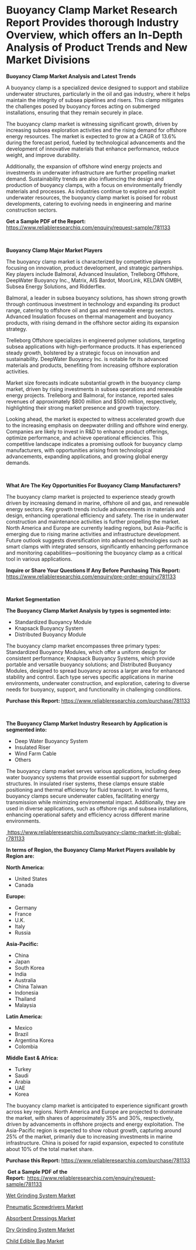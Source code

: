<p><h1>Buoyancy Clamp Market Research Report Provides thorough Industry Overview, which offers an In-Depth Analysis of Product Trends and New Market Divisions</h1></p><p><strong>Buoyancy Clamp Market Analysis and Latest Trends</strong></p>
<p><p>A buoyancy clamp is a specialized device designed to support and stabilize underwater structures, particularly in the oil and gas industry, where it helps maintain the integrity of subsea pipelines and risers. This clamp mitigates the challenges posed by buoyancy forces acting on submerged installations, ensuring that they remain securely in place.</p><p>The buoyancy clamp market is witnessing significant growth, driven by increasing subsea exploration activities and the rising demand for offshore energy resources. The market is expected to grow at a CAGR of 13.6% during the forecast period, fueled by technological advancements and the development of innovative materials that enhance performance, reduce weight, and improve durability. </p><p>Additionally, the expansion of offshore wind energy projects and investments in underwater infrastructure are further propelling market demand. Sustainability trends are also influencing the design and production of buoyancy clamps, with a focus on environmentally friendly materials and processes. As industries continue to explore and exploit underwater resources, the buoyancy clamp market is poised for robust developments, catering to evolving needs in engineering and marine construction sectors.</p></p>
<p><strong>Get a Sample PDF of the Report:&nbsp;</strong> <a href="https://www.reliableresearchiq.com/enquiry/request-sample/781133?utm_campaign=1283&utm_medium=2&utm_source=Github&utm_content=ia&utm_term=15102024&utm_id=buoyancy-clamp">https://www.reliableresearchiq.com/enquiry/request-sample/781133</a></p>
<p>&nbsp;</p>
<p><strong>Buoyancy Clamp Major Market Players</strong></p>
<p><p>The buoyancy clamp market is characterized by competitive players focusing on innovation, product development, and strategic partnerships. Key players include Balmoral, Advanced Insulation, Trelleborg Offshore, DeepWater Buoyancy Inc., Matrix, AIS Bardot, MoorLink, KELDAN GMBH, Subsea Energy Solutions, and Ridderflex. </p><p>Balmoral, a leader in subsea buoyancy solutions, has shown strong growth through continuous investment in technology and expanding its product range, catering to offshore oil and gas and renewable energy sectors. Advanced Insulation focuses on thermal management and buoyancy products, with rising demand in the offshore sector aiding its expansion strategy.</p><p>Trelleborg Offshore specializes in engineered polymer solutions, targeting subsea applications with high-performance products. It has experienced steady growth, bolstered by a strategic focus on innovation and sustainability. DeepWater Buoyancy Inc. is notable for its advanced materials and products, benefiting from increasing offshore exploration activities.</p><p>Market size forecasts indicate substantial growth in the buoyancy clamp market, driven by rising investments in subsea operations and renewable energy projects. Trelleborg and Balmoral, for instance, reported sales revenues of approximately $800 million and $500 million, respectively, highlighting their strong market presence and growth trajectory.</p><p>Looking ahead, the market is expected to witness accelerated growth due to the increasing emphasis on deepwater drilling and offshore wind energy. Companies are likely to invest in R&D to enhance product offerings, optimize performance, and achieve operational efficiencies. This competitive landscape indicates a promising outlook for buoyancy clamp manufacturers, with opportunities arising from technological advancements, expanding applications, and growing global energy demands.</p></p>
<p>&nbsp;</p>
<p><strong>What Are The Key Opportunities For Buoyancy Clamp Manufacturers?</strong></p>
<p><p>The buoyancy clamp market is projected to experience steady growth driven by increasing demand in marine, offshore oil and gas, and renewable energy sectors. Key growth trends include advancements in materials and design, enhancing operational efficiency and safety. The rise in underwater construction and maintenance activities is further propelling the market. North America and Europe are currently leading regions, but Asia-Pacific is emerging due to rising marine activities and infrastructure development. Future outlook suggests diversification into advanced technologies such as smart clamps with integrated sensors, significantly enhancing performance and monitoring capabilities—positioning the buoyancy clamp as a critical tool in various applications.</p></p>
<p><strong>Inquire or Share Your Questions If Any Before Purchasing This Report:</strong> <a href="https://www.reliableresearchiq.com/enquiry/pre-order-enquiry/781133?utm_campaign=1283&utm_medium=2&utm_source=Github&utm_content=ia&utm_term=15102024&utm_id=buoyancy-clamp">https://www.reliableresearchiq.com/enquiry/pre-order-enquiry/781133</a></p>
<p>&nbsp;</p>
<p><strong>Market Segmentation</strong></p>
<p><strong>The Buoyancy Clamp Market Analysis by types is segmented into:</strong></p>
<p><ul><li>Standardized Buoyancy Module</li><li>Knapsack Buoyancy System</li><li>Distributed Buoyancy Module</li></ul></p>
<p><p>The buoyancy clamp market encompasses three primary types: Standardized Buoyancy Modules, which offer a uniform design for consistent performance; Knapsack Buoyancy Systems, which provide portable and versatile buoyancy solutions; and Distributed Buoyancy Modules, designed to spread buoyancy across a larger area for enhanced stability and control. Each type serves specific applications in marine environments, underwater construction, and exploration, catering to diverse needs for buoyancy, support, and functionality in challenging conditions.</p></p>
<p><strong>Purchase this Report:&nbsp;</strong><a href="https://www.reliableresearchiq.com/purchase/781133?utm_campaign=1283&utm_medium=2&utm_source=Github&utm_content=ia&utm_term=15102024&utm_id=buoyancy-clamp">https://www.reliableresearchiq.com/purchase/781133</a></p>
<p>&nbsp;</p>
<p><strong>The Buoyancy Clamp Market Industry Research by Application is segmented into:</strong></p>
<p><ul><li>Deep Water Buoyancy System</li><li>Insulated Riser</li><li>Wind Farm Cable</li><li>Others</li></ul></p>
<p><p>The buoyancy clamp market serves various applications, including deep water buoyancy systems that provide essential support for submerged structures. In insulated riser systems, these clamps ensure stable positioning and thermal efficiency for fluid transport. In wind farms, buoyancy clamps secure underwater cables, facilitating energy transmission while minimizing environmental impact. Additionally, they are used in diverse applications, such as offshore rigs and subsea installations, enhancing operational safety and efficiency across different marine environments.</p></p>
<p><a href="https://www.reliableresearchiq.com/buoyancy-clamp-market-in-global-r781133?utm_campaign=1283&utm_medium=2&utm_source=Github&utm_content=ia&utm_term=15102024&utm_id=buoyancy-clamp">&nbsp;https://www.reliableresearchiq.com/buoyancy-clamp-market-in-global-r781133</a></p>
<p><strong>In terms of Region, the Buoyancy Clamp Market Players available by Region are:</strong></p>
<p>
    <p> <strong> North America: </strong>
        <ul>
            <li>United States</li>
            <li>Canada</li>
        </ul>
        </p> 
    <p> <strong> Europe: </strong>
        <ul>
            <li>Germany</li>
            <li>France</li>
            <li>U.K.</li>
            <li>Italy</li>
            <li>Russia</li>
        </ul>
        </p> 
    <p> <strong> Asia-Pacific: </strong>
        <ul>
            <li>China</li>
            <li>Japan</li>
            <li>South Korea</li>
            <li>India</li>
            <li>Australia</li>
            <li>China Taiwan</li>
            <li>Indonesia</li>
            <li>Thailand</li>
            <li>Malaysia</li>
        </ul>
        </p> 
    <p> <strong> Latin America: </strong>
        <ul>
            <li>Mexico</li>
            <li>Brazil</li>
            <li>Argentina Korea</li>
            <li>Colombia</li>
        </ul>
        </p> 
    <p> <strong> Middle East & Africa: </strong>
        <ul>
            <li>Turkey</li>
            <li>Saudi</li>
            <li>Arabia</li>
            <li>UAE</li>
            <li>Korea</li>
        </ul>
    </p>
    </p>
<p><p>The buoyancy clamp market is anticipated to experience significant growth across key regions. North America and Europe are projected to dominate the market, with shares of approximately 35% and 30%, respectively, driven by advancements in offshore projects and energy exploitation. The Asia-Pacific region is expected to show robust growth, capturing around 25% of the market, primarily due to increasing investments in marine infrastructure. China is poised for rapid expansion, expected to constitute about 10% of the total market share.</p></p>
<p><strong>Purchase this Report: </strong><a href="https://www.reliableresearchiq.com/purchase/781133?utm_campaign=1283&utm_medium=2&utm_source=Github&utm_content=ia&utm_term=15102024&utm_id=buoyancy-clamp">https://www.reliableresearchiq.com/purchase/781133</a></p>
<p>&nbsp;<strong>Get a Sample PDF of the Report:&nbsp;&nbsp;</strong><a href="https://www.reliableresearchiq.com/enquiry/request-sample/781133?utm_campaign=1283&utm_medium=2&utm_source=Github&utm_content=ia&utm_term=15102024&utm_id=buoyancy-clamp">https://www.reliableresearchiq.com/enquiry/request-sample/781133</a></p>
<p><strong></strong></p>
<p><p><a href="https://github.com/rocyq11genung/Market-Research-Report-List-1/blob/main/wet-grinding-system-market.md?utm_campaign=1283&utm_medium=2&utm_source=Github&utm_content=ia&utm_term=15102024&utm_id=buoyancy-clamp">Wet Grinding System Market</a></p><p><a href="https://issuu.com/reportprime-2/docs/pneumatic-screwdrivers-market-size-_398cff4e7d8167?utm_campaign=1283&utm_medium=2&utm_source=Github&utm_content=ia&utm_term=15102024&utm_id=buoyancy-clamp">Pneumatic Screwdrivers Market</a></p><p><a href="https://www.linkedin.com/pulse/absorbent-dressings-market-evolution-key-trends-regional-dynamics-nhbfe?trk=public_post_embed_feed-article-content&utm_campaign=1283&utm_medium=2&utm_source=Github&utm_content=ia&utm_term=15102024&utm_id=buoyancy-clamp">Absorbent Dressings Market</a></p><p><a href="https://github.com/angilauio/Market-Research-Report-List-1/blob/main/dry-grinding-system-market.md?utm_campaign=1283&utm_medium=2&utm_source=Github&utm_content=ia&utm_term=15102024&utm_id=buoyancy-clamp">Dry Grinding System Market</a></p><p><a href="https://www.linkedin.com/pulse/child-edible-bag-market-refracting-trends-consumer-behaviors-2024-2031-y1qre?trk=public_post_embed_feed-article-content&utm_campaign=1283&utm_medium=2&utm_source=Github&utm_content=ia&utm_term=15102024&utm_id=buoyancy-clamp">Child Edible Bag Market</a></p></p>